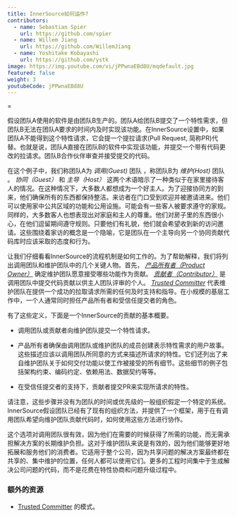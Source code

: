 ```yaml
---
title: InnerSource如何运作?
contributors:
  - name: Sebastian Spier
    url: https://github.com/spier
  - name: Willem Jiang
    url: https://github.com/WillemJiang
  - name: Yoshitake Kobayashi
    url: https://github.com/ystk
image: https://img.youtube.com/vi/jPPwnaEBd8U/mqdefault.jpg
featured: false
weight: 3
youtubeCode: jPPwnaEBd8U
---
```

<div class="paragraph">
<p>=</p>
</div>
<div class="paragraph">
<p>假设团队A使用的软件是由团队B生产的。团队A给团队B提交了一个特性需求，但团队B无法在团队A要求的时间内及时实现该功能。在InnerSource设置中，如果团队A不能得到这个特性请求，它会提一个提拉请求(Pull Request, 简称PR)代替。也就是说，团队A直接在团队B的软件中实现该功能，并提交一个带有代码更改的拉请求。团队B合作伙伴审查并接受提交的代码。</p>
</div>
<div class="paragraph">
<p>在这个例子中，我们称团队A为 <em>调用(Guest)</em> 团队 ，称团队B为 <em>维护(Host)</em> 团队 。 <em>协同（Guest）</em> 和 <em>主导（Host）</em> 这两个术语暗示了一种类似于在家里接待客人的情况。在这种情况下，大多数人都想成为一个好主人。为了迎接协同方的到来，他们确保所有的东西都保持整洁。来访者在门口受到欢迎并被邀请进来。他们可以使用家中公共区域的功能和公用设施。可能会有一些客人被要求遵守的家规。同样的，大多数客人也想表现出对家庭和主人的尊重。他们对房子里的东西很小心，在他们逗留期间遵守规则。只要他们有礼貌，他们就会希望收到新的访问邀请。这些围绕着家访的概念是一个隐喻，它是团队在一个主导向另一个协同贡献代码库时应该采取的态度和行为。</p>
</div>
<div class="paragraph">
<p>让我们仔细看看InnerSource的流程机制是如何工作的。为了帮助解释，我们将列出调用团队和维护团队中的几个关键人物。首先， <a href="https://innersourcecommons.net/learn/learning-path/product-owner/01"><em>产品所有者（Product Owner）</em></a>  确定维护团队愿意接受哪些功能作为贡献。 <a href="https://innersourcecommons.org/resources/learningpath/zh/contributor/index"><em>贡献者（Contributor）</em></a> 是调用团队中提交代码贡献以供主人团队评审的个人。 <a href="https://innersourcecommons.org/resources/learningpath/trusted-committer/zh/index"><em>Trusted Committer</em></a> 代表维护团队在提供一个成功的拉取请求所需的任何及时支持和指导。在小规模的基层工作中，一个人通常同时担任产品所有者和受信任提交者的角色。</p>
</div>
<div class="paragraph">
<p>有了这些定义，下面是一个InnerSource的贡献的基本概要。</p>
</div>
<div class="ulist">
<ul>
<li>
<p>调用团队或贡献者向维护团队提交一个特性请求。</p>
</li>
<li>
<p>产品所有者确保由调用团队或维护团队的成员创建表示特性需求的用户故事。这些描述应该以调用团队所同意的方式来描述所请求的特性。它们还列出了来自维护团队关于如何交付功能以使工作被接受的所有细节。这些细节的例子包括架构约束、编码约定、依赖用法、数据契约等等。</p>
</li>
<li>
<p>在受信任提交者的支持下，贡献者提交PR来实现所请求的特性。</p>
</li>
</ul>
</div>
<div class="paragraph">
<p>请注意，这些步骤并没有为团队的时间或优先级的一般组织假定一个特定的系统。InnerSource假设团队已经有了现有的组织方法，并提供了一个框架，用于在有调用团队希望向维护团队贡献代码时，如何使用这些方法进行协作。</p>
</div>
<div class="paragraph">
<p>这个选项对调用团队很有效，因为他们在需要的时候获得了所需的功能，而无需承担解决方案的长期维护负担。这对于维护团队来说是有效的，因为他们能够更好地拓展和服务他们的消费者。它适用于整个公司，因为共享问题的解决方案最终都在共享的、集中维护的位置，任何人都可以使用它们。更多的工程时间集中于生成解决公司问题的代码，而不是花费在特性协商和问题升级过程中。</p>
</div>
<div class="sect2">
<h3 id="_额外的资源">额外的资源</h3>
<div class="ulist">
<ul>
<li>
<p><a href="https://patterns.innersourcecommons.org/p/trusted-committer">Trusted Committer</a> 的模式。</p>
</li>
</ul>
</div>
</div>
<!--- This file autogenerated from https://github.com/InnerSourceCommons/InnerSourceLearningPath/blob/master/scripts -->